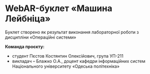 # WebAR-буклет «Машина Лейбніца»
 Буклет створено як результат виконання лабораторної роботи з дисципліни «Операційні системи»

**Команда проєкту:**
- студент Пєстов Костянтин Олексійович, група УП-211
- викладач – Блажко О.А., доцент кафедри інформаційних систем Національного університету «Одеська політехніка»
